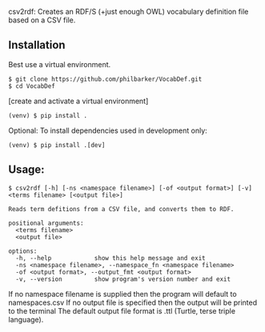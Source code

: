 csv2rdf: Creates an RDF/S (+just enough OWL) vocabulary definition file based on a CSV file.

## Installation
Best use a virtual environment.

```
$ git clone https://github.com/philbarker/VocabDef.git
$ cd VocabDef
```
[create and activate a virtual environment]
```
(venv) $ pip install .
```

Optional:
To install dependencies used in development only:
```
(venv) $ pip install .[dev] 
```

## Usage: 
```
$ csv2rdf [-h] [-ns <namespace filename>] [-of <output format>] [-v] <terms filename> [<output file>]

Reads term defitions from a CSV file, and converts them to RDF.

positional arguments:
  <terms filename>
  <output file>

options:
  -h, --help            show this help message and exit
  -ns <namespace filename>, --namespace_fn <namespace filename>
  -of <output format>, --output_fmt <output format>
  -v, --version         show program's version number and exit
```

If no namespace filename is supplied then the program will default to namespaces.csv
If no output file is specified then the output will be printed to the terminal
The default output file format is .ttl (Turtle, terse triple language).